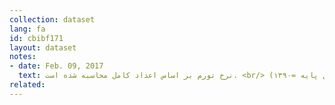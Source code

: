 ```yaml
---
collection: dataset
lang: fa
id: cbibf171
layout: dataset
notes: 
- date: Feb. 09, 2017
  text: نرخ تورم بر اساس اعداد کامل محاسبه شده است. <br/> (سال پایه =۱۳۹۰)
related:
---
```

